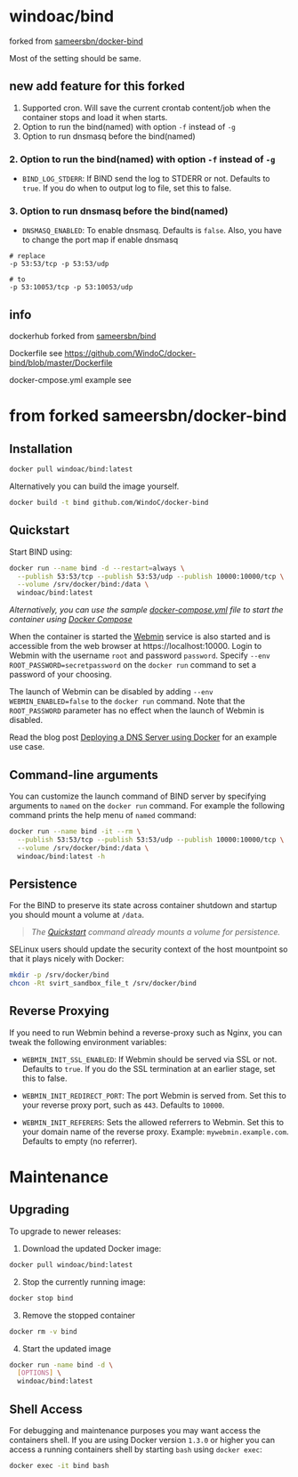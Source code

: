 # windoac/bind

forked from [sameersbn/docker-bind](https://github.com/sameersbn/docker-bind)

Most of the setting should be same.

## new add feature for this forked

1. Supported cron. Will save the current crontab content/job when the container stops and load it when starts.
2. Option to run the bind(named) with option `-f` instead of `-g`
3. Option to run dnsmasq before the bind(named)

### 2. Option to run the bind(named) with option `-f` instead of `-g`

* `BIND_LOG_STDERR`: If BIND send the log to STDERR or not. Defaults to `true`. 
   If you do when to output log to file, set this to false.

### 3. Option to run dnsmasq before the bind(named)

* `DNSMASQ_ENABLED`: To enable dnsmasq. Defaults is `false`. Also, you have to change the port map if enable dnsmasq
```
# replace
-p 53:53/tcp -p 53:53/udp

# to
-p 53:10053/tcp -p 53:10053/udp

```

## info

dockerhub forked from [sameersbn/bind](https://hub.docker.com/r/sameersbn/bind)

Dockerfile see https://github.com/WindoC/docker-bind/blob/master/Dockerfile

docker-cmpose.yml example see 

# from forked sameersbn/docker-bind

## Installation

```bash
docker pull windoac/bind:latest
```

Alternatively you can build the image yourself.

```bash
docker build -t bind github.com/WindoC/docker-bind
```

## Quickstart

Start BIND using:

```bash
docker run --name bind -d --restart=always \
  --publish 53:53/tcp --publish 53:53/udp --publish 10000:10000/tcp \
  --volume /srv/docker/bind:/data \
  windoac/bind:latest
```

*Alternatively, you can use the sample [docker-compose.yml](docker-compose.yml) file to start the container using [Docker Compose](https://docs.docker.com/compose/)*

When the container is started the [Webmin](http://www.webmin.com/) service is also started and is accessible from the web browser at https://localhost:10000. Login to Webmin with the username `root` and password `password`. Specify `--env ROOT_PASSWORD=secretpassword` on the `docker run` command to set a password of your choosing.

The launch of Webmin can be disabled by adding `--env WEBMIN_ENABLED=false` to the `docker run` command. Note that the `ROOT_PASSWORD` parameter has no effect when the launch of Webmin is disabled.

Read the blog post [Deploying a DNS Server using Docker](http://www.damagehead.com/blog/2015/04/28/deploying-a-dns-server-using-docker/) for an example use case.

## Command-line arguments

You can customize the launch command of BIND server by specifying arguments to `named` on the `docker run` command. For example the following command prints the help menu of `named` command:

```bash
docker run --name bind -it --rm \
  --publish 53:53/tcp --publish 53:53/udp --publish 10000:10000/tcp \
  --volume /srv/docker/bind:/data \
  windoac/bind:latest -h
```

## Persistence

For the BIND to preserve its state across container shutdown and startup you should mount a volume at `/data`.

> *The [Quickstart](#quickstart) command already mounts a volume for persistence.*

SELinux users should update the security context of the host mountpoint so that it plays nicely with Docker:

```bash
mkdir -p /srv/docker/bind
chcon -Rt svirt_sandbox_file_t /srv/docker/bind
```

## Reverse Proxying

If you need to run Webmin behind a reverse-proxy such as Nginx, you can tweak the following environment variables:

* `WEBMIN_INIT_SSL_ENABLED`: If Webmin should be served via SSL or not. Defaults to `true`. 
   If you do the SSL termination at an earlier stage, set this to false.

* `WEBMIN_INIT_REDIRECT_PORT`: The port Webmin is served from. 
   Set this to your reverse proxy port, such as `443`. Defaults to `10000`.

* `WEBMIN_INIT_REFERERS`: Sets the allowed referrers to Webmin. 
   Set this to your domain name of the reverse proxy. Example: `mywebmin.example.com`. 
   Defaults to empty (no referrer).

# Maintenance

## Upgrading

To upgrade to newer releases:

  1. Download the updated Docker image:

  ```bash
  docker pull windoac/bind:latest
  ```

  2. Stop the currently running image:

  ```bash
  docker stop bind
  ```

  3. Remove the stopped container

  ```bash
  docker rm -v bind
  ```

  4. Start the updated image

  ```bash
  docker run -name bind -d \
    [OPTIONS] \
    windoac/bind:latest
  ```

## Shell Access

For debugging and maintenance purposes you may want access the containers shell. If you are using Docker version `1.3.0` or higher you can access a running containers shell by starting `bash` using `docker exec`:

```bash
docker exec -it bind bash
```
